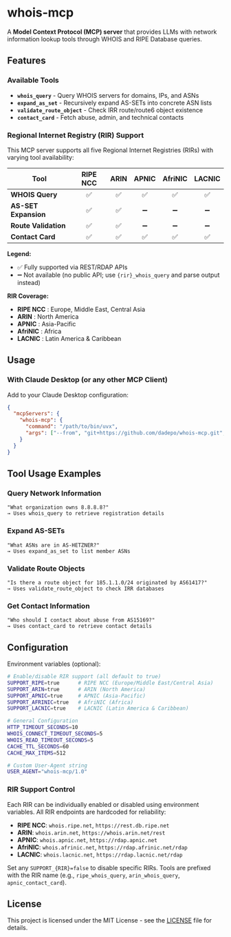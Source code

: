 # whois-mcp

A **Model Context Protocol (MCP) server** that provides LLMs with network information lookup tools through WHOIS and RIPE Database queries.

## Features

### Available Tools
- **`whois_query`** - Query WHOIS servers for domains, IPs, and ASNs
- **`expand_as_set`** - Recursively expand AS-SETs into concrete ASN lists
- **`validate_route_object`** - Check IRR route/route6 object existence
- **`contact_card`** - Fetch abuse, admin, and technical contacts

### Regional Internet Registry (RIR) Support

This MCP server supports all five Regional Internet Registries (RIRs) with varying tool availability:

| Tool | RIPE NCC | ARIN | APNIC | AfriNIC | LACNIC |
|------|:--------:|:----:|:-----:|:-------:|:------:|
| **WHOIS Query** | ✅ | ✅ | ✅ | ✅ | ✅ |
| **AS-SET Expansion** | ✅ | ✅ | ➖ | ➖ | ➖ |
| **Route Validation** | ✅ | ✅ | ➖ | ➖ | ➖ |
| **Contact Card** | ✅ | ✅ | ✅ | ✅ | ✅ |

**Legend:**
- ✅ Fully supported via REST/RDAP APIs
- ➖ Not available (no public API; use `{rir}_whois_query` and parse output instead)

**RIR Coverage:**
- **RIPE NCC** : Europe, Middle East, Central Asia
- **ARIN** : North America
- **APNIC** : Asia-Pacific
- **AfriNIC** : Africa
- **LACNIC** : Latin America & Caribbean

## Usage

### With Claude Desktop (or any other MCP Client)

Add to your Claude Desktop configuration:
```json
{
  "mcpServers": {
    "whois-mcp": {
      "command": "/path/to/bin/uvx",
      "args": ["--from", "git+https://github.com/dadepo/whois-mcp.git", "whois-mcp"]
    }
  }
}
```

## Tool Usage Examples

### Query Network Information
```
"What organization owns 8.8.8.8?"
→ Uses whois_query to retrieve registration details
```

### Expand AS-SETs
```
"What ASNs are in AS-HETZNER?"
→ Uses expand_as_set to list member ASNs
```

### Validate Route Objects
```
"Is there a route object for 185.1.1.0/24 originated by AS61417?"
→ Uses validate_route_object to check IRR databases
```

### Get Contact Information
```
"Who should I contact about abuse from AS15169?"
→ Uses contact_card to retrieve contact details
```

## Configuration

Environment variables (optional):
```bash
# Enable/disable RIR support (all default to true)
SUPPORT_RIPE=true      # RIPE NCC (Europe/Middle East/Central Asia)
SUPPORT_ARIN=true      # ARIN (North America)
SUPPORT_APNIC=true     # APNIC (Asia-Pacific)
SUPPORT_AFRINIC=true   # AfriNIC (Africa)
SUPPORT_LACNIC=true    # LACNIC (Latin America & Caribbean)

# General Configuration
HTTP_TIMEOUT_SECONDS=10
WHOIS_CONNECT_TIMEOUT_SECONDS=5
WHOIS_READ_TIMEOUT_SECONDS=5
CACHE_TTL_SECONDS=60
CACHE_MAX_ITEMS=512

# Custom User-Agent string
USER_AGENT="whois-mcp/1.0"
```

### RIR Support Control

Each RIR can be individually enabled or disabled using environment variables. All RIR endpoints are hardcoded for reliability:

- **RIPE NCC**: `whois.ripe.net`, `https://rest.db.ripe.net`
- **ARIN**: `whois.arin.net`, `https://whois.arin.net/rest`
- **APNIC**: `whois.apnic.net`, `https://rdap.apnic.net`
- **AfriNIC**: `whois.afrinic.net`, `https://rdap.afrinic.net/rdap`
- **LACNIC**: `whois.lacnic.net`, `https://rdap.lacnic.net/rdap`

Set any `SUPPORT_{RIR}=false` to disable specific RIRs. Tools are prefixed with the RIR name (e.g., `ripe_whois_query`, `arin_whois_query`, `apnic_contact_card`).

## License

This project is licensed under the MIT License - see the [LICENSE](LICENSE) file for details.